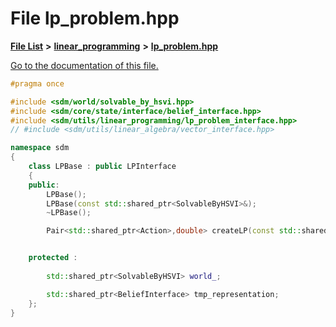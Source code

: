 
# File lp\_problem.hpp

[**File List**](files.md) **>** [**linear\_programming**](dir_0699598e7f4b6e2c3b8ad2b0ce6abc71.md) **>** [**lp\_problem.hpp**](lp__problem_8hpp.md)

[Go to the documentation of this file.](lp__problem_8hpp.md) 


````cpp
#pragma once

#include <sdm/world/solvable_by_hsvi.hpp>
#include <sdm/core/state/interface/belief_interface.hpp>
#include <sdm/utils/linear_programming/lp_problem_interface.hpp>
// #include <sdm/utils/linear_algebra/vector_interface.hpp>

namespace sdm
{
    class LPBase : public LPInterface
    {
    public:
        LPBase();
        LPBase(const std::shared_ptr<SolvableByHSVI>&);
        ~LPBase();

        Pair<std::shared_ptr<Action>,double> createLP(const std::shared_ptr<ValueFunction>&vf, const std::shared_ptr<State> &occupancy_state, number t);


    protected : 
    
        std::shared_ptr<SolvableByHSVI> world_;

        std::shared_ptr<BeliefInterface> tmp_representation;
    };
}
````

